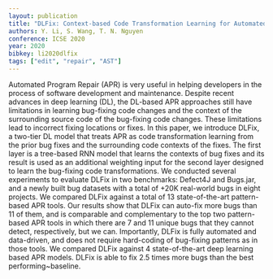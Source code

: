 ```yaml
---
layout: publication
title: "DLFix: Context-based Code Transformation Learning for Automated Program Repair"
authors: Y. Li, S. Wang, T. N. Nguyen
conference: ICSE 2020
year: 2020
bibkey: li2020dlfix
tags: ["edit", "repair", "AST"]
---
```

Automated Program Repair (APR) is very useful in helping developers in the process of software development and maintenance. Despite recent advances in deep learning (DL), the DL-based APR approaches still have limitations in learning bug-fixing code changes and the context of the surrounding source code of the bug-fixing code changes. These limitations lead to incorrect fixing locations or fixes. In this paper, we introduce DLFix, a two-tier DL model that treats APR as code transformation learning from the prior bug fixes and the surrounding code contexts of the fixes. The first layer is a tree-based RNN model that learns the contexts of bug fixes and its result is used as an additional weighting input for the second layer designed to learn the bug-fixing code transformations. 
We conducted several experiments to evaluate DLFix in two benchmarks: Defect4J and Bugs.jar, and a newly built bug datasets with a total of +20K real-world bugs in eight projects. We compared DLFix against a total of 13 state-of-the-art pattern-based APR tools. Our results show that DLFix can auto-fix more bugs than 11 of them, and is comparable and complementary to the top two pattern-based APR tools in which there are 7 and 11 unique bugs that they cannot detect, respectively, but we can. Importantly, DLFix is fully automated and data-driven, and does not require hard-coding of bug-fixing patterns as in those tools. We compared DLFix against 4 state-of-the-art deep learning based APR models. DLFix is able to fix 2.5 times more bugs than the best performing~baseline.
